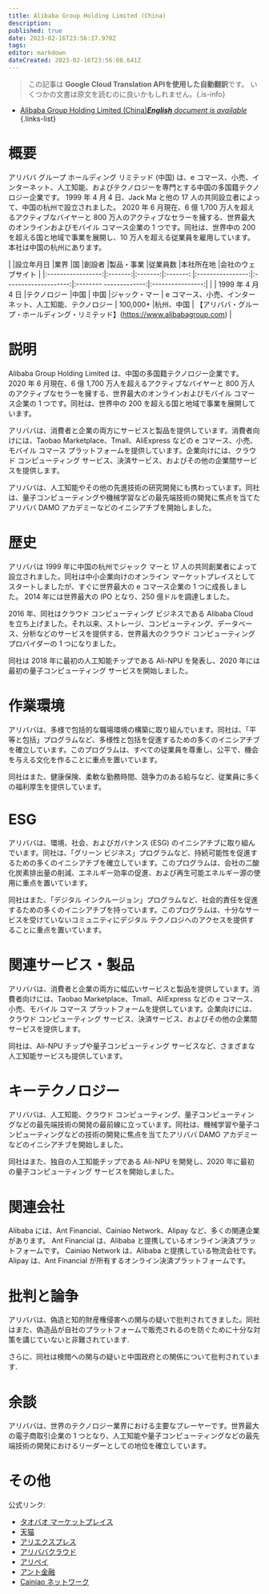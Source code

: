 ```yaml
---
title: Alibaba Group Holding Limited (China)
description: 
published: true
date: 2023-02-16T23:56:17.970Z
tags: 
editor: markdown
dateCreated: 2023-02-16T23:56:08.641Z
---
```


> この記事は **Google Cloud Translation APIを使用した自動翻訳**です。
いくつかの文書は原文を読むのに良いかもしれません。{.is-info}



- [Alibaba Group Holding Limited (China)***English** document is available*](/en/Knowledge-base/Dictionary/Company/alibaba-group-holding-limited-china)
{.links-list}


# 概要

アリババ グループ ホールディング リミテッド (中国) は、e コマース、小売、インターネット、人工知能、およびテクノロジーを専門とする中国の多国籍テクノロジー企業です。 1999 年 4 月 4 日、Jack Ma と他の 17 人の共同設立者によって、中国の杭州で設立されました。 2020 年 6 月現在、6 億 1,700 万人を超えるアクティブなバイヤーと 800 万人のアクティブなセラーを擁する、世界最大のオンラインおよびモバイル コマース企業の 1 つです。同社は、世界中の 200 を超える国と地域で事業を展開し、10 万人を超える従業員を雇用しています。本社は中国の杭州にあります。

| |設立年月日 |業界 |国 |創設者 |製品・事業 |従業員数 |本社所在地 |会社のウェブサイト |
|:-----------------:|:-------:|:-------:|:-------: |:----------------:|:--------------------:|:-------- -------------:|:----------------:|
| | 1999 年 4 月 4 日 |テクノロジー |中国 | 中国 |ジャック・マー | e コマース、小売、インターネット、人工知能、テクノロジー | 100,000+ |杭州、中国 | 【アリババ・グループ・ホールディング・リミテッド】(https://www.alibabagroup.com) |

# 説明

Alibaba Group Holding Limited は、中国の多国籍テクノロジー企業です。 2020 年 6 月現在、6 億 1,700 万人を超えるアクティブなバイヤーと 800 万人のアクティブなセラーを擁する、世界最大のオンラインおよびモバイル コマース企業の 1 つです。同社は、世界中の 200 を超える国と地域で事業を展開しています。

アリババは、消費者と企業の両方にサービスと製品を提供しています。消費者向けには、Taobao Marketplace、Tmall、AliExpress などの e コマース、小売、モバイル コマース プラットフォームを提供しています。企業向けには、クラウド コンピューティング サービス、決済サービス、およびその他の企業間サービスを提供します。

アリババは、人工知能やその他の先進技術の研究開発にも携わっています。同社は、量子コンピューティングや機械学習などの最先端技術の開発に焦点を当てたアリババ DAMO アカデミーなどのイニシアチブを開始しました。

# 歴史

アリババは 1999 年に中国の杭州でジャック マーと 17 人の共同創業者によって設立されました。同社は中小企業向けのオンライン マーケットプレイスとしてスタートしましたが、すぐに世界最大の e コマース企業の 1 つに成長しました。 2014 年には世界最大の IPO となり、250 億ドルを調達しました。

2016 年、同社はクラウド コンピューティング ビジネスである Alibaba Cloud を立ち上げました。それ以来、ストレージ、コンピューティング、データベース、分析などのサービスを提供する、世界最大のクラウド コンピューティング プロバイダーの 1 つになりました。

同社は 2018 年に最初の人工知能チップである Ali-NPU を発表し、2020 年には最初の量子コンピューティング サービスを開始しました。

# 作業環境

アリババは、多様で包括的な職場環境の構築に取り組んでいます。同社は、「平等と包括」プログラムなど、多様性と包括を促進するための多くのイニシアチブを確立しています。このプログラムは、すべての従業員を尊重し、公平で、機会を与える文化を作ることに重点を置いています。

同社はまた、健康保険、柔軟な勤務時間、競争力のある給与など、従業員に多くの福利厚生を提供しています。

# ESG

アリババは、環境、社会、およびガバナンス (ESG) のイニシアチブに取り組んでいます。同社は、「グリーン ビジネス」プログラムなど、持続可能性を促進するための多くのイニシアチブを確立しています。このプログラムは、会社の二酸化炭素排出量の削減、エネルギー効率の促進、および再生可能エネルギー源の使用に重点を置いています。

同社はまた、「デジタル インクルージョン」プログラムなど、社会的責任を促進するための多くのイニシアチブを持っています。このプログラムは、十分なサービスを受けていないコミュニティにデジタル テクノロジへのアクセスを提供することに重点を置いています。

# 関連サービス・製品

アリババは、消費者と企業の両方に幅広いサービスと製品を提供しています。消費者向けには、Taobao Marketplace、Tmall、AliExpress などの e コマース、小売、モバイル コマース プラットフォームを提供しています。企業向けには、クラウド コンピューティング サービス、決済サービス、およびその他の企業間サービスを提供します。

同社は、Ali-NPU チップや量子コンピューティング サービスなど、さまざまな人工知能サービスも提供しています。

# キーテクノロジー

アリババは、人工知能、クラウド コンピューティング、量子コンピューティングなどの最先端技術の開発の最前線に立っています。同社は、機械学習や量子コンピューティングなどの技術の開発に焦点を当てたアリババ DAMO アカデミーなどのイニシアチブを開始しました。

同社はまた、独自の人工知能チップである Ali-NPU を開発し、2020 年に最初の量子コンピューティング サービスを開始しました。

# 関連会社

Alibaba には、Ant Financial、Cainiao Network、Alipay など、多くの関連企業があります。 Ant Financial は、Alibaba と提携しているオンライン決済プラットフォームです。 Cainiao Network は、Alibaba と提携している物流会社です。 Alipay は、Ant Financial が所有するオンライン決済プラットフォームです。

# 批判と論争

アリババは、偽造と知的財産権侵害への関与の疑いで批判されてきました。同社はまた、偽造品が自社のプラットフォームで販売されるのを防ぐために十分な対策を講じていないと非難されています.

さらに、同社は検閲への関与の疑いと中国政府との関係について批判されています.

# 余談

アリババは、世界のテクノロジー業界における主要なプレーヤーです。世界最大の電子商取引企業の 1 つとなり、人工知能や量子コンピューティングなどの最先端技術の開発におけるリーダーとしての地位を確立しています。

# その他

公式リンク:

- [タオバオ マーケットプレイス](https://www.taobao.com)
- [天猫](https://www.tmall.com)
- [アリエクスプレス](https://www.aliexpress.com)
- [アリババクラウド](https://www.alibabacloud.com)
- [アリペイ](https://www.alipay.com)
- [アント金融](https://www.antgroup.com)
- [Cainiao ネットワーク](https://www.cainiao.com)